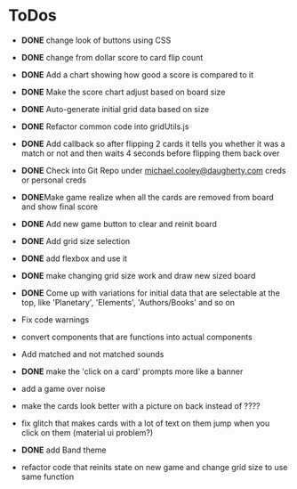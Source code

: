 # ToDos

 * **DONE** change look of buttons using CSS
 * **DONE** change from dollar score to card flip count
 * **DONE** Add a chart showing how good a score is compared to it
 * **DONE** Make the score chart adjust based on board size
 * **DONE** Auto-generate initial grid data based on size
 * **DONE** Refactor common code into gridUtils.js
 * **DONE** Add callback so after flipping 2 cards it tells you whether it was a match or not and then waits 4 seconds before flipping them back over
 * **DONE** Check into Git Repo under michael.cooley@daugherty.com creds or personal creds
 * **DONE**Make game realize when all the cards are removed from board and show final score
 * **DONE** Add new game button to clear and reinit board
 * **DONE** Add grid size selection
 * **DONE** add flexbox and use it
 * **DONE** make changing grid size work and draw new sized board
 
 * **DONE** Come up with variations for initial data that are selectable 
    at the top, like 'Planetary', 'Elements', 'Authors/Books' and so on
 * Fix code warnings
 * convert components that are functions into actual components
 * Add matched and not matched sounds
 * **DONE** make the 'click on a card' prompts more like a banner 
 * add a game over noise
 * make the cards look better with a picture on back instead of ????
 * fix glitch that makes cards with a lot of text on them jump when you click on them (material ui problem?)
 * **DONE** add Band theme
 * refactor code that reinits state on new game and change grid size to use same function

 
 